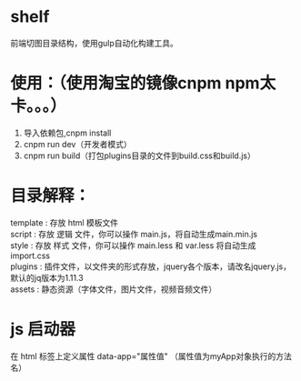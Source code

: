 # shelf
前端切图目录结构，使用gulp自动化构建工具。

# 使用：（使用淘宝的镜像cnpm  npm太卡。。。）
  1. 导入依赖包,cnpm install <br/>
  2. cnpm run dev（开发者模式）<br/>
  3. cnpm run build（打包plugins目录的文件到build.css和build.js） <br/>

# 目录解释：
  template	: 存放 html 模板文件 <br/>
  script    : 存放 逻辑 文件，你可以操作 main.js，将自动生成main.min.js <br/>
  style     : 存放 样式 文件，你可以操作 main.less 和 var.less 将自动生成 import.css <br/>
	plugins   : 插件文件，以文件夹的形式存放，jquery各个版本，请改名jquery.js，默认的jq版本为1.11.3 <br/>
	assets 	  : 静态资源（字体文件，图片文件，视频音频文件）  <br/>

# js 启动器
  在 html 标签上定义属性 data-app="属性值" （属性值为myApp对象执行的方法名）
  